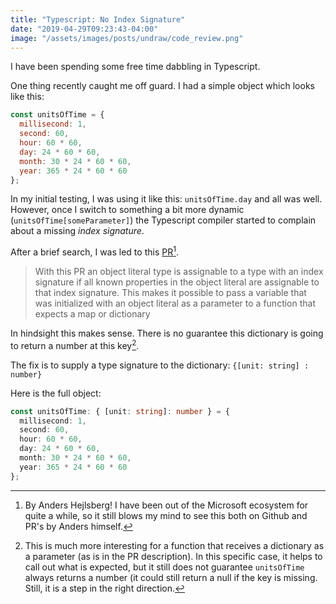 ```yaml
---
title: "Typescript: No Index Signature"
date: "2019-04-29T09:23:43-04:00"
image: "/assets/images/posts/undraw/code_review.png"
---
```


I have been spending some free time dabbling in Typescript.

One thing recently caught me off guard. I had a simple object which looks like this:

```javascript
const unitsOfTime = {
  millisecond: 1,
  second: 60,
  hour: 60 * 60,
  day: 24 * 60 * 60,
  month: 30 * 24 * 60 * 60,
  year: 365 * 24 * 60 * 60
};
```

In my initial testing, I was using it like this: `unitsOfTime.day` and all was well. However, once I switch to something a bit more dynamic (`unitsOfTime[someParameter]`) the Typescript compiler started to complain about a missing _index signature_.

After a brief search, I was led to this [PR](https://github.com/Microsoft/TypeScript/pull/7029)[^1].

> With this PR an object literal type is assignable to a type with an index signature if all known properties in the object literal are assignable to that index signature. This makes it possible to pass a variable that was initialized with an object literal as a parameter to a function that expects a map or dictionary

In hindsight this makes sense. There is no guarantee this dictionary is going to return a number at this key[^2].

The fix is to supply a type signature to the dictionary: `{[unit: string] : number}`

Here is the full object:

```typescript
const unitsOfTime: { [unit: string]: number } = {
  millisecond: 1,
  second: 60,
  hour: 60 * 60,
  day: 24 * 60 * 60,
  month: 30 * 24 * 60 * 60,
  year: 365 * 24 * 60 * 60
};
```

[^1]: By Anders Hejlsberg! I have been out of the Microsoft ecosystem for quite a while, so it still blows my mind to see this both on Github and PR's by Anders himself.
[^2]: This is much more interesting for a function that receives a dictionary as a parameter (as is in the PR description). In this specific case, it helps to call out what is expected, but it still does not guarantee `unitsOfTime` always returns a number (it could still return a null if the key is missing. Still, it is a step in the right direction.
